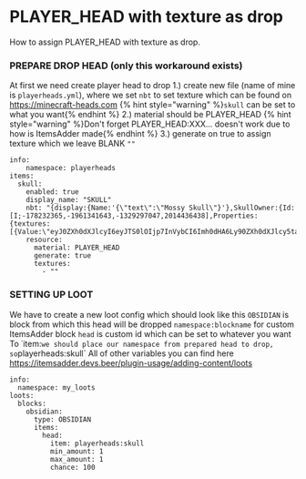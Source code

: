 # PLAYER_HEAD with texture as drop
How to assign PLAYER_HEAD with texture as drop.

### PREPARE DROP HEAD (only this workaround exists)
At first we need create player head to drop
1.) create new file (name of mine is `playerheads.yml`), where we set `nbt` to set texture which can be found on https://minecraft-heads.com
{% hint style="warning" %}`skull` can be set to what you want{% endhint %}
2.) material should be PLAYER_HEAD
{% hint style="warning" %}Don't forget PLAYER_HEAD:XXX... doesn't work due to how is ItemsAdder made{% endhint %}
3.) generate on true to assign texture which we leave BLANK `""`
```
info:
    namespace: playerheads
items:
  skull:
    enabled: true
    display_name: "SKULL"
    nbt: "{display:{Name:'{\"text\":\"Mossy Skull\"}'},SkullOwner:{Id:[I;-178232365,-1961341643,-1329297047,2014436438],Properties:{textures:[{Value:\"eyJ0ZXh0dXJlcyI6eyJTS0lOIjp7InVybCI6Imh0dHA6Ly90ZXh0dXJlcy5taW5lY3JhZnQubmV0L3RleHR1cmUvYjk4NWQzOTY0NDhmM2NlMWQ0YWRhZGVjMjg2N2U5OGU4N2QxNTVhMjU2YmVmNmY0NjQxMDA1MzNiMjQ3YWMwYSJ9fX0=\"}]}}}"
    resource:
      material: PLAYER_HEAD
      generate: true
      textures:
        - ""
```


### SETTING UP LOOT
We have to create a new loot config which should look like this
`OBSIDIAN` is block from which this head will be dropped
`namespace:blockname` for custom ItemsAdder block
`head` is custom id which can be set to whatever you want
To ˙item:` we should place our namespace from prepared head to drop, so `playerheads:skull`
All of other variables you can find here https://itemsadder.devs.beer/plugin-usage/adding-content/loots
```
info:
  namespace: my_loots
loots:
  blocks:
    obsidian:
      type: OBSIDIAN
      items:
        head:
          item: playerheads:skull
          min_amount: 1
          max_amount: 1
          chance: 100
```
